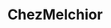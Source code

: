 ---
title: "ChezMelchior"
postalAddress:
    address: ""
    postalCode: "75000"
    city: "Paris"
    label: "sdezfezezr"
when: 2019-09-28 16:00:37 +0200 CEST
description: ""
photos: []
draft: false
important: true
association: "bbla"
---